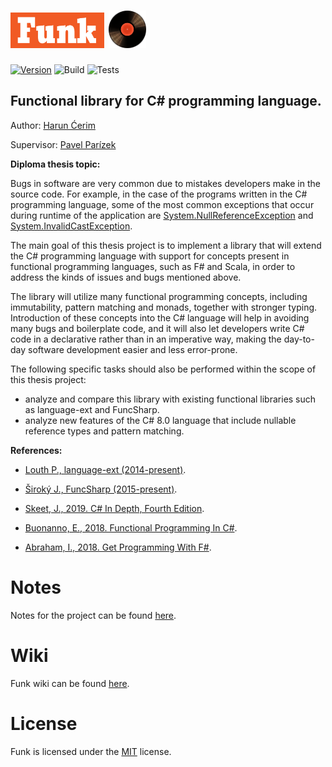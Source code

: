 
<h1 style="color:#f15a24; font-family:Roboto"><img src="Files/funk.png" width="150"/> <img src="Files/vinyl.png" width="60"/></h1>

[![Version](https://img.shields.io/nuget/vpre/Funk.svg)](https://www.nuget.org/packages/Funk)
![Build](https://github.com/cerimharun/Funk/workflows/Build/badge.svg)
![Tests](https://github.com/cerimharun/Funk/workflows/Tests/badge.svg)

## Functional library for C# programming language.

Author: [Harun Ćerim](https://cz.linkedin.com/in/haruncerim)

Supervisor: [Pavel Parízek](https://d3s.mff.cuni.cz/people/pavelparizek/)

**Diploma thesis topic:**

Bugs in software are very common due to mistakes developers make in the source code. For example, in the case of the programs written in the C# programming language, some of the most common exceptions that occur during runtime of the application are [System.NullReferenceException](https://docs.microsoft.com/en-us/dotnet/api/system.nullreferenceexception?view=netframework-4.8) and [System.InvalidCastException](https://docs.microsoft.com/en-us/dotnet/api/system.invalidcastexception?view=netframework-4.8). 

The main goal of this thesis project is to implement a library that will extend the C# programming language with support for concepts present in functional programming languages, such as F# and Scala, in order to address the kinds of issues and bugs mentioned above. 

The library will utilize many functional programming concepts, including immutability, pattern matching and monads, together with stronger typing. Introduction of these concepts into the C# language will help in avoiding many bugs and boilerplate code, and it will also let developers write C# code in a declarative rather than in an imperative way, making the day-to-day software development easier and less error-prone.


The following specific tasks should also be performed within the scope of this thesis project:
- analyze and compare this library with existing functional libraries such as language-ext and FuncSharp.
- analyze new features of the C# 8.0 language that include nullable reference types and pattern matching.


**References:**

- [Louth P., language-ext (2014-present)](https://github.com/louthy/language-ext).

- [Široký J., FuncSharp (2015-present)](https://github.com/siroky/FuncSharp).

- [Skeet, J., 2019. C# In Depth, Fourth Edition](https://www.manning.com/books/c-sharp-in-depth-fourth-edition).

- [Buonanno, E., 2018. Functional Programming In C#](https://www.manning.com/books/functional-programming-in-c-sharp).

- [Abraham, I., 2018. Get Programming With F#](https://www.manning.com/books/get-programming-with-f-sharp).

# Notes

Notes for the project can be found [here](/Files/notes.md).

# Wiki

Funk wiki can be found [here](https://github.com/cerimharun/Funk/wiki).

# License

Funk is licensed under the [MIT](/Files/license.txt) license.
